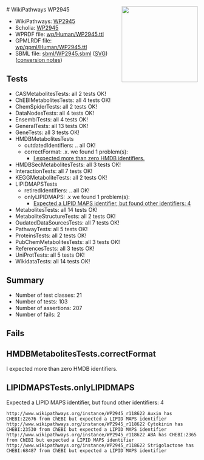 <img style="float: right; width: 200px" src="../logo.png" />
# WikiPathways WP2945

* WikiPathways: [WP2945](https://identifiers.org/wikipathways:WP2945)
* Scholia: [WP2945](https://scholia.toolforge.org/wikipathways/WP2945)
* WPRDF file: [wp/Human/WP2945.ttl](../wp/Human/WP2945.ttl)
* GPMLRDF file: [wp/gpml/Human/WP2945.ttl](../wp/gpml/Human/WP2945.ttl)
* SBML file: [sbml/WP2945.sbml](../sbml/WP2945.sbml) ([SVG](../sbml/WP2945.svg)) ([conversion notes](../sbml/WP2945.txt))

## Tests
* CASMetabolitesTests: all 2 tests OK!
* ChEBIMetabolitesTests: all 4 tests OK!
* ChemSpiderTests: all 2 tests OK!
* DataNodesTests: all 4 tests OK!
* EnsemblTests: all 4 tests OK!
* GeneralTests: all 13 tests OK!
* GeneTests: all 3 tests OK!
* HMDBMetabolitesTests
    * outdatedIdentifiers: .. all OK!
    * correctFormat: .x. we found 1 problem(s):
        * [I expected more than zero HMDB identifiers.](#ad154c1e)
* HMDBSecMetabolitesTests: all 3 tests OK!
* InteractionTests: all 7 tests OK!
* KEGGMetaboliteTests: all 2 tests OK!
* LIPIDMAPSTests
    * retiredIdentifiers: .. all OK!
    * onlyLIPIDMAPS: .x we found 1 problem(s):
        * [Expected a LIPID MAPS identifier, but found other identifiers: 4](#48cc60bb)
* MetabolitesTests: all 14 tests OK!
* MetaboliteStructureTests: all 2 tests OK!
* OudatedDataSourcesTests: all 7 tests OK!
* PathwayTests: all 5 tests OK!
* ProteinsTests: all 2 tests OK!
* PubChemMetabolitesTests: all 3 tests OK!
* ReferencesTests: all 3 tests OK!
* UniProtTests: all 5 tests OK!
* WikidataTests: all 14 tests OK!


## Summary

* Number of test classes: 21
* Number of tests: 103
* Number of assertions: 207
* Number of fails: 2

## Fails

<a name="ad154c1e" />

## HMDBMetabolitesTests.correctFormat

I expected more than zero HMDB identifiers.
<a name="48cc60bb" />

## LIPIDMAPSTests.onlyLIPIDMAPS

Expected a LIPID MAPS identifier, but found other identifiers: 4
```
http://www.wikipathways.org/instance/WP2945_r118622 Auxin has CHEBI:22676 from ChEBI but expected a LIPID MAPS identifier
http://www.wikipathways.org/instance/WP2945_r118622 Cytokinin has CHEBI:23530 from ChEBI but expected a LIPID MAPS identifier
http://www.wikipathways.org/instance/WP2945_r118622 ABA has CHEBI:2365 from ChEBI but expected a LIPID MAPS identifier
http://www.wikipathways.org/instance/WP2945_r118622 Strigolactone has CHEBI:68487 from ChEBI but expected a LIPID MAPS identifier
```

